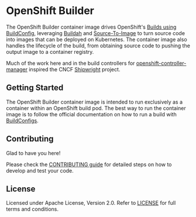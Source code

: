 # OpenShift Builder

The OpenShift Builder container image drives OpenShift's
[Builds using BuildConfig](https://docs.redhat.com/en/documentation/openshift_container_platform/4.17/html/builds_using_buildconfig/index),
leveraging [Buildah](https://github.com/containers/buildah) and
[Source-To-Image](https://github.com/openshift/source-to-image) to turn source code into images
that can be deployed on Kubernetes. The container image also handles the lifecycle of the build,
from obtaining source code to pushing the output image to a container registry.

Much of the work here and in the build controllers for
[openshift-controller-manager](https://github.com/openshift/openshift-controller-manager) inspired
the CNCF [Shipwright](https://shipwright.io) project.

## Getting Started

The OpenShift Builder container image is intended to run exclusively as a container within an
OpenShift build pod. The best way to run the container image is to follow the official documentation
on how to run a build with
[BuildConfigs](https://docs.redhat.com/en/documentation/openshift_container_platform/4.17/html/builds_using_buildconfig/understanding-image-builds).

## Contributing

Glad to have you here!  

Please check the [CONTRIBUTING guide](./CONTRIBUTING.md) for detailed steps on how to develop and
test your code.

## License

Licensed under Apache License, Version 2.0. Refer to [LICENSE](./LICENSE) for full terms and
conditions.

